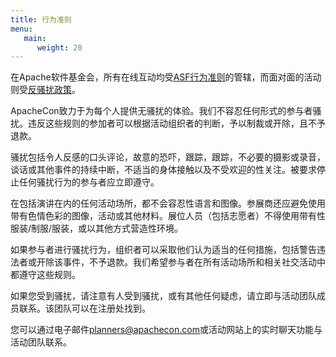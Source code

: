 ```yaml
---
title: 行为准则
menu:
   main:
      weight: 20
---
```

在Apache软件基金会，所有在线互动均受[ASF行为准则](http://apache.org/foundation/policies/conduct.html)的管辖，而面对面的活动则受[反骚扰政策](http://apache.org/foundation/policies/anti-harassment.html)。

ApacheCon致力于为每个人提供无骚扰的体验。我们不容忍任何形式的参与者骚扰。违反这些规则的参加者可以根据活动组织者的判断，予以制裁或开除，且不予退款。

骚扰包括令人反感的口头评论，故意的恐吓，跟踪，跟踪，不必要的摄影或录音，谈话或其他事件的持续中断，不适当的身体接触以及不受欢迎的性关注。被要求停止任何骚扰行为的参与者应立即遵守。

在包括演讲在内的任何活动场所，都不会容忍性语言和图像。参展商还应避免使用带有色情色彩的图像，活动或其他材料。展位人员（包括志愿者）不得使用带有性服装/制服/服装，或以其他方式营造性环境。

如果参与者进行骚扰行为，组织者可以采取他们认为适当的任何措施，包括警告违法者或开除该事件，不予退款。我们希望参与者在所有活动场所和相关社交活动中都遵守这些规则。

如果您受到骚扰，请注意有人受到骚扰，或有其他任何疑虑，请立即与活动团队成员联系。该团队可以在注册处找到。

您可以通过电子邮件[planners@apachecon.com](planners@apachecon.com)或活动网站上的实时聊天功能与活动团队联系。
